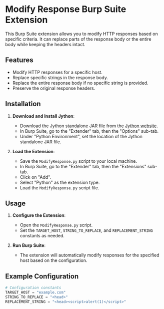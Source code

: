 # Modify Response Burp Suite Extension

This Burp Suite extension allows you to modify HTTP responses based on specific criteria. It can replace parts of the response body or the entire body while keeping the headers intact.

## Features

- Modify HTTP responses for a specific host.
- Replace specific strings in the response body.
- Replace the entire response body if no specific string is provided.
- Preserve the original response headers.

## Installation

1. **Download and Install Jython**:
   - Download the Jython standalone JAR file from the [Jython website](https://www.jython.org/download.html).
   - In Burp Suite, go to the "Extender" tab, then the "Options" sub-tab.
   - Under "Python Environment", set the location of the Jython standalone JAR file.

2. **Load the Extension**:
   - Save the `ModifyResponse.py` script to your local machine.
   - In Burp Suite, go to the "Extender" tab, then the "Extensions" sub-tab.
   - Click on "Add".
   - Select "Python" as the extension type.
   - Load the `ModifyResponse.py` script file.

## Usage

1. **Configure the Extension**:
   - Open the `ModifyResponse.py` script.
   - Set the `TARGET_HOST`, `STRING_TO_REPLACE`, and `REPLACEMENT_STRING` constants as needed.

2. **Run Burp Suite**:
   - The extension will automatically modify responses for the specified host based on the configuration.

## Example Configuration

```python
# Configuration constants
TARGET_HOST = "example.com"
STRING_TO_REPLACE = "<head>"
REPLACEMENT_STRING = "<head><script>alert(1)</script>"

